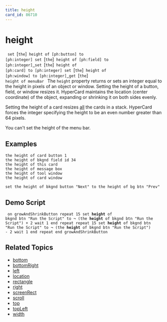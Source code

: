 ```yaml
---
title: height
card_id: 86710
---
```


# height

<code> set </code>[<code>the</code>]<code> height of [ph:button] to [ph:integer] set </code>[<code>the</code>]<code> height of [ph:field] to [ph:integer]<u> </u>set </code>[<code>the</code>]<code> height of [ph:card] to [ph:integer] set </code>[<code>the</code>]<code> height of [ph:window] to [ph:integer]<u> </u>get </code>[<code>the</code>]<code> height of menuBar </code> The <code>height</code> property returns or sets an integer equal to the height in pixels of an object or window. Setting the height of a button, field, or window resizes it. HyperCard maintains the location (center coordinate) of the object, expanding or shrinking it on both sides evenly. 

 Setting the height of a card resizes <u>all</u> the cards in a stack. HyperCard forces the integer specifying the height to be an even number greater than 64 pixels.

You can't set the height of the menu bar. 


## Examples

```
the height of card button 1
the height of bkgnd field id 34
the height of this card
the height of message box
the height of tool window
the height of card window

set the height of bkgnd button "Next" to the height of bg btn "Prev"
```

## Demo Script

<code><pre>
on growAndShrinkButton
  repeat 15
    set <b>height</b> of bkgnd btn "Run the Script" to ¬
    (the <b>height</b> of bkgnd btn "Run the Script") + 2
    wait 1
  end repeat
  repeat 15
    set <b>height</b> of bkgnd btn "Run the Script" to ¬
    (the <b>height</b> of bkgnd btn "Run the Script") - 2
    wait 1
  end repeat
end growAndShrinkButton
</pre></code>

## Related Topics

* [bottom](/HyperTalkReference/properties/bottom)
* [bottomRight](/HyperTalkReference/properties/bottomRight)
* [left](/HyperTalkReference/properties/left)
* [location](/HyperTalkReference/properties/location)
* [rectangle](/HyperTalkReference/properties/rectangle)
* [right](/HyperTalkReference/properties/right)
* [screenRect](/HyperTalkReference/functions/screenRect)
* [scroll](/HyperTalkReference/properties/scroll)
* [top](/HyperTalkReference/properties/top)
* [topLeft](/HyperTalkReference/properties/topLeft)
* [width](/HyperTalkReference/properties/width)
